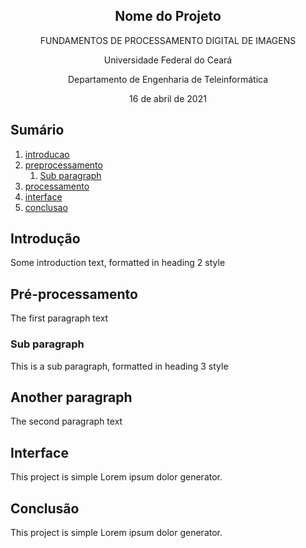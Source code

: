 <p align="center">
  <h2 align="center">Nome do Projeto</h2>
  <p align="center">
    FUNDAMENTOS DE PROCESSAMENTO DIGITAL DE IMAGENS
    <br>
    <p align="center">Universidade Federal do Ceará</p>
    <p align="center">Departamento de Engenharia de Teleinformática</p>
    <p align="center">16 de abril de 2021</p>
  </p>
</p>

## Sumário
1. [introducao](#introducao)
2. [preprocessamento](#preprocessamento)
    1. [Sub paragraph](#subparagraph1)
3. [processamento](#processamento)
4. [interface](#interface)
5. [conclusao](#conclusao)


## Introdução <a name="introducao"></a>
Some introduction text, formatted in heading 2 style

## Pré-processamento <a name="preprocessamento"></a>
The first paragraph text

### Sub paragraph <a name="subparagraph1"></a>
This is a sub paragraph, formatted in heading 3 style

## Another paragraph <a name="processamento"></a>
The second paragraph text

## Interface <a name="interface"></a>
This project is simple Lorem ipsum dolor generator.

## Conclusão <a name="conclusao"></a>
This project is simple Lorem ipsum dolor generator.
